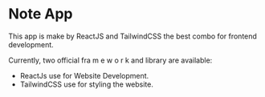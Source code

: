 # Note App

This app is make by ReactJS and TailwindCSS the best combo for frontend development.

Currently, two official fra m e w o r k and library are available:

- ReactJs use for Website Development.
- TailwindCSS use for styling the website.
